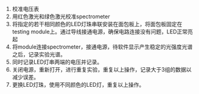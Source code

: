 1. 校准电压表
2. 用红色激光和绿色激光校准spectrometer
3. 将指定的若干相同颜色的LED灯珠串联安装在面包板上，将面包板固定在testing module上。通过导线接通电源，确保电路连接没有问题，LED正常亮起
4. 将module连接spectrometer，接通电源，待软件显示产生稳定的光强度光谱之后，记录实验光谱。
5. 同时记录LED灯串两端的电压并记录。
6. 关闭电源，重新打开，进行重复实验，重复以上操作，记录大于3组的数据以减少误差。
7. 更换LED灯珠，使用不同颜色的LED灯，重复以上操作。